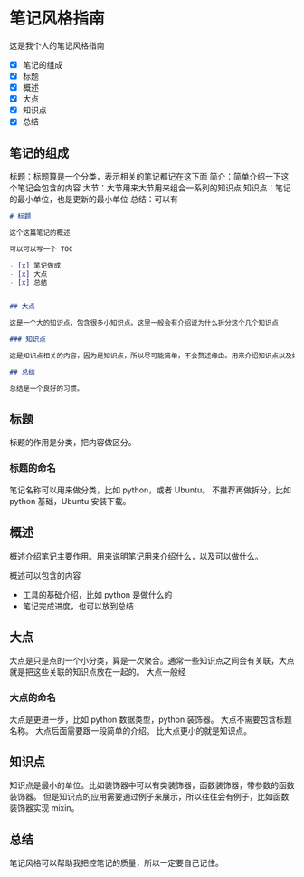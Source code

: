 # 笔记风格指南

这是我个人的笔记风格指南

- [x] 笔记的组成
- [x] 标题
- [x] 概述
- [x] 大点
- [x] 知识点
- [x] 总结

## 笔记的组成

标题：标题算是一个分类，表示相关的笔记都记在这下面
简介：简单介绍一下这个笔记会包含的内容
大节：大节用来大节用来组合一系列的知识点
知识点：笔记的最小单位，也是更新的最小单位
总结：可以有

```markdown
# 标题

这个这篇笔记的概述

可以可以写一个 TOC

- [x] 笔记做成
- [x] 大点
- [x] 总结


## 大点

这是一个大的知识点，包含很多小知识点。这里一般会有介绍说为什么拆分这个几个知识点

### 知识点

这是知识点相关的内容，因为是知识点，所以尽可能简单，不会赘述缘由。用来介绍知识点以及如何使用。

## 总结

总结是一个良好的习惯。
```

## 标题

标题的作用是分类，把内容做区分。

### 标题的命名

笔记名称可以用来做分类，比如 python，或者 Ubuntu。
不推荐再做拆分，比如 python 基础，Ubuntu 安装下载。

## 概述

概述介绍笔记主要作用。用来说明笔记用来介绍什么，以及可以做什么。

概述可以包含的内容

- 工具的基础介绍，比如 python 是做什么的
- 笔记完成进度，也可以放到总结

## 大点

大点是只是点的一个小分类，算是一次聚合。通常一些知识点之间会有关联，大点就是把这些关联的知识点放在一起的。
大点一般经

### 大点的命名

大点是更进一步，比如 python 数据类型，python 装饰器。
大点不需要包含标题名称。
大点后面需要跟一段简单的介绍。
比大点更小的就是知识点。

## 知识点 

知识点是最小的单位。比如装饰器中可以有类装饰器，函数装饰器，带参数的函数装饰器。
但是知识点的应用需要通过例子来展示，所以往往会有例子，比如函数装饰器实现 mixin。


## 总结 

笔记风格可以帮助我把控笔记的质量，所以一定要自己记住。

